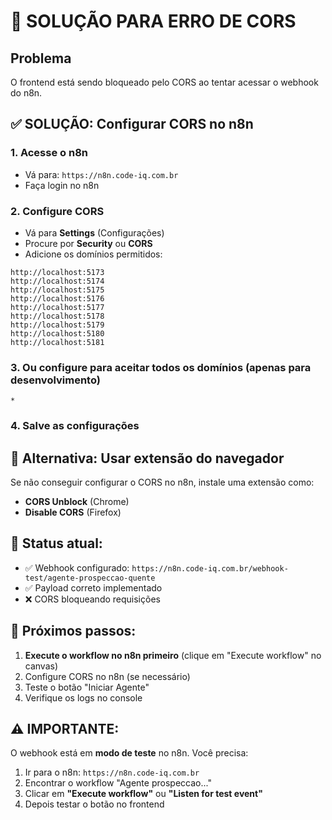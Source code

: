 # 🚨 SOLUÇÃO PARA ERRO DE CORS

## Problema
O frontend está sendo bloqueado pelo CORS ao tentar acessar o webhook do n8n.

## ✅ SOLUÇÃO: Configurar CORS no n8n

### 1. Acesse o n8n
- Vá para: `https://n8n.code-iq.com.br`
- Faça login no n8n

### 2. Configure CORS
- Vá para **Settings** (Configurações)
- Procure por **Security** ou **CORS**
- Adicione os domínios permitidos:

```
http://localhost:5173
http://localhost:5174
http://localhost:5175
http://localhost:5176
http://localhost:5177
http://localhost:5178
http://localhost:5179
http://localhost:5180
http://localhost:5181
```

### 3. Ou configure para aceitar todos os domínios (apenas para desenvolvimento)
```
*
```

### 4. Salve as configurações

## 🔧 Alternativa: Usar extensão do navegador

Se não conseguir configurar o CORS no n8n, instale uma extensão como:
- **CORS Unblock** (Chrome)
- **Disable CORS** (Firefox)

## 📝 Status atual:
- ✅ Webhook configurado: `https://n8n.code-iq.com.br/webhook-test/agente-prospeccao-quente`
- ✅ Payload correto implementado
- ❌ CORS bloqueando requisições

## 🎯 Próximos passos:
1. **Execute o workflow no n8n primeiro** (clique em "Execute workflow" no canvas)
2. Configure CORS no n8n (se necessário)
3. Teste o botão "Iniciar Agente"
4. Verifique os logs no console

## ⚠️ IMPORTANTE:
O webhook está em **modo de teste** no n8n. Você precisa:
1. Ir para o n8n: `https://n8n.code-iq.com.br`
2. Encontrar o workflow "Agente prospeccao..."
3. Clicar em **"Execute workflow"** ou **"Listen for test event"**
4. Depois testar o botão no frontend
